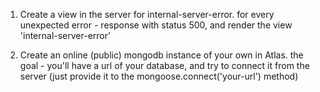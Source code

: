 1. Create a view in the server for internal-server-error.
   for every unexpected error - response with status 500, and render the view 'internal-server-error'

2. Create an online (public) mongodb instance of your own in Atlas.
   the goal - you'll have a url of your database, and try to connect it from the server (just provide it to the mongoose.connect('your-url') method)
